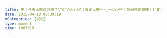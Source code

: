 ```yaml
---
title: 甲：今天上晚自习啵？\^O^/<br>乙：肯定上撒～→_→<br>甲：我剁死他妹妹！(ﾟДﾟ)ﾉ<br>乙：那要是他没得妹妹哪门搞耶？╮(￣▽￣)╭<br>丙：就是港啵╭∩╮（￣▽￣）╭∩╮<br>甲：...<br>这是一个真实的故事
date: 2015-04-18 08:39:19
mCategories: [说说]
type: moment
time: t083919
---
```


<div id="pics-20150418083919"></div>

<script src="/lib/moment/pics.js"></script>
<script>
var data = [
    {"link": "2015-04-18_000000.jpeg", "type": "shuoshuo"}
];
picsRender(data, "pics-20150418083919");
</script>
